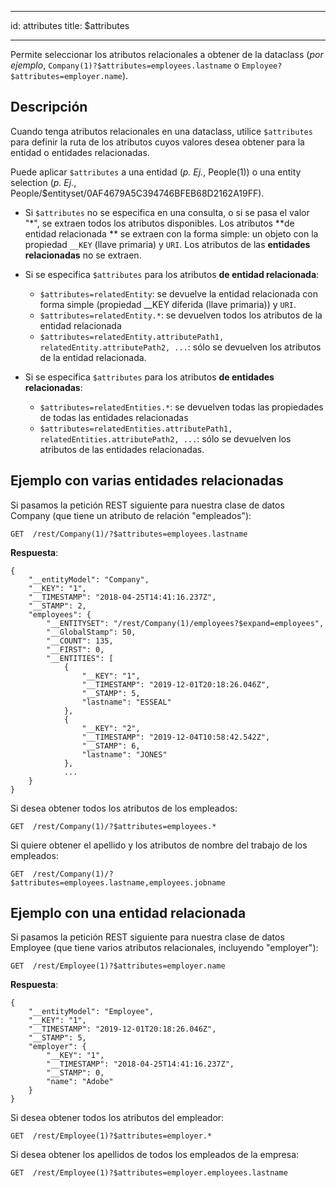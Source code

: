 - - -
id: attributes title: $attributes
- - -

Permite seleccionar los atributos relacionales a obtener de la dataclass (*por ejemplo*, `Company(1)?$attributes=employees.lastname` o `Employee?$attributes=employer.name`).


## Descripción

Cuando tenga atributos relacionales en una dataclass, utilice `$attributes` para definir la ruta de los atributos cuyos valores desea obtener para la entidad o entidades relacionadas.

Puede aplicar `$attributes` a una entidad (*p. Ej.*, People(1)) o una entity selection (*p. Ej.*, People/$entityset/0AF4679A5C394746BFEB68D2162A19FF).


- Si `$attributes` no se especifica en una consulta, o si se pasa el valor "*", se extraen todos los atributos disponibles. Los atributos **de entidad relacionada ** se extraen con la forma simple: un objeto con la propiedad `__KEY` (llave primaria) y `URI`. Los atributos de las **entidades relacionadas** no se extraen.

- Si se especifica `$attributes` para los atributos **de entidad relacionada**:
    - `$attributes=relatedEntity`: se devuelve la entidad relacionada con forma simple (propiedad __KEY diferida (llave primaria)) y `URI`.
    - `$attributes=relatedEntity.*`: se devuelven todos los atributos de la entidad relacionada
    - `$attributes=relatedEntity.attributePath1, relatedEntity.attributePath2, ...`: sólo se devuelven los atributos de la entidad relacionada.


- Si se especifica `$attributes` para los atributos **de entidades relacionadas**:
    - `$attributes=relatedEntities.*`: se devuelven todas las propiedades de todas las entidades relacionadas
    - `$attributes=relatedEntities.attributePath1, relatedEntities.attributePath2, ...`: sólo se devuelven los atributos de las entidades relacionadas.



## Ejemplo con varias entidades relacionadas

Si pasamos la petición REST siguiente para nuestra clase de datos Company (que tiene un atributo de relación "empleados"):

 `GET  /rest/Company(1)/?$attributes=employees.lastname`

**Respuesta**:

```
{
    "__entityModel": "Company",
    "__KEY": "1",  
    "__TIMESTAMP": "2018-04-25T14:41:16.237Z",
    "__STAMP": 2,
    "employees": {
        "__ENTITYSET": "/rest/Company(1)/employees?$expand=employees",
        "__GlobalStamp": 50,
        "__COUNT": 135,
        "__FIRST": 0,
        "__ENTITIES": [
            {
                "__KEY": "1",
                "__TIMESTAMP": "2019-12-01T20:18:26.046Z",
                "__STAMP": 5,
                "lastname": "ESSEAL"
            },
            {
                "__KEY": "2",
                "__TIMESTAMP": "2019-12-04T10:58:42.542Z",
                "__STAMP": 6,
                "lastname": "JONES"
            },
            ...
    }
}
```

Si desea obtener todos los atributos de los empleados:

 `GET  /rest/Company(1)/?$attributes=employees.*`

Si quiere obtener el apellido y los atributos de nombre del trabajo de los empleados:

 `GET  /rest/Company(1)/?$attributes=employees.lastname,employees.jobname`


## Ejemplo con una entidad relacionada

Si pasamos la petición REST siguiente para nuestra clase de datos Employee (que tiene varios atributos relacionales, incluyendo "employer"):


 `GET  /rest/Employee(1)?$attributes=employer.name`

**Respuesta**:

```
{
    "__entityModel": "Employee",
    "__KEY": "1",
    "__TIMESTAMP": "2019-12-01T20:18:26.046Z",
    "__STAMP": 5,
    "employer": {
        "__KEY": "1",
        "__TIMESTAMP": "2018-04-25T14:41:16.237Z",
        "__STAMP": 0,
        "name": "Adobe"
    }
}
```

Si desea obtener todos los atributos del empleador:

 `GET  /rest/Employee(1)?$attributes=employer.*`

Si desea obtener los apellidos de todos los empleados de la empresa:

 `GET  /rest/Employee(1)?$attributes=employer.employees.lastname`